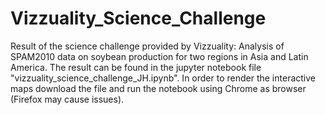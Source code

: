 # Vizzuality_Science_Challenge
Result of the science challenge provided by Vizzuality: Analysis of SPAM2010 data on soybean production for two regions in Asia and Latin America. The result can be found in the jupyter notebook file "vizzuality_science_challenge_JH.ipynb". In order to render the interactive maps download the file and run the notebook using Chrome as browser (Firefox may cause issues). 
